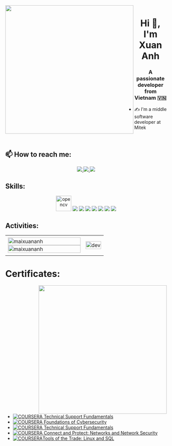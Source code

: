 <img align="left" width="400" src="https://github.githubassets.com/images/modules/profile/profile-first-repo.svg">
<h1 align="center">Hi 👋, I'm Xuan Anh</h1>
<p align="center">
  <h3 align="center">A passionate developer from Vietnam 🇻🇳 </h3>
</p>


- ✍ I'm a middle software developer at Mitek

<br />

## 📫 How to reach me:

<p align="center">
  <a href="https://www.linkedin.com/in/mai-anh-312300210/" target="_blank">
    <img src="https://img.icons8.com/fluent/48/000000/linkedin.png"/>
  </a>
  <a href="https://www.facebook.com/IT.Support.XA" alt="Facebook">
    <img src="https://img.icons8.com/fluent/48/000000/facebook-new.png" target="_blank" />
  </a> 
  <a href="https://github.com/maixuananh" alt="Github">
    <img src="https://img.icons8.com/fluent/48/000000/github.png"/>
  </a> 
</p>

## Skills:
<p align="center">
  <img src="https://www.vectorlogo.zone/logos/opencv/opencv-icon.svg" alt="opencv" width="48" height="48"/> 
  <img src="https://img.icons8.com/color/48/000000/microsoft-sql-server.png"/>
  <img src="https://img.icons8.com/color/48/000000/mysql-logo.png"/>
  <img src="https://img.icons8.com/color/48/000000/mongodb.png"/>
  <img src="https://img.icons8.com/color/48/000000/git.png"/>
  <img src="https://img.icons8.com/color/48/000000/github-2.png"/>
  <img src="https://img.icons8.com/color/48/000000/visual-studio-code-2019.png"/>
  <img src="https://img.icons8.com/color/48/null/visual-studio--v2.png"/>
</p>

## Activities:

<table style="width:100%;">
  <tr>
    <td>
      <img src="https://github-readme-stats.vercel.app/api/top-langs/?username=maixuananh&bg_color=FFFFFF00&text_color=179fa3&layout=compact&hide=CSS&langs_count=10&custom_title=Top%20ngôn%20ngữ%20được%20dùng" alt="maixuananh" width="100%"/>
      <img src="https://github-readme-stats.vercel.app/api?username=maixuananh&bg_color=FFFFFF00&text_color=179fa3&show_icons=true&count_private=true&include_all_commits=true&custom_title=Hoạt%20động%20trên%20Github" alt="maixuananh" width="100%"/>
    </td>
    <td>
      <p align="center"> 
        <img src="https://cdn.dribbble.com/users/1059583/screenshots/4171367/coding-freak.gif" alt="dev" width="100%"/>
      </p>
    </td>
  </tr>
</table>

# Certificates:

<img align="right" width="400" src="https://github.githubassets.com/images/modules/profile/profile-joined-github.svg">

- [![COURSERA](https://img.shields.io/badge/-COURSERA-green) Technical Support Fundamentals](https://www.coursera.org/account/accomplishments/verify/7236ZLYBE6XT)
- [![COURSERA](https://img.shields.io/badge/-COURSERA-green) Foundations of Cybersecurity](https://www.coursera.org/account/accomplishments/verify/JEEF3SXTDFP5)
- [![COURSERA](https://img.shields.io/badge/-COURSERA-green) Technical Support Fundamentals](https://www.coursera.org/account/accomplishments/verify/7236ZLYBE6XT)
- [![COURSERA](https://img.shields.io/badge/-COURSERA-green) Connect and Protect: Networks and Network Security](https://www.coursera.org/account/accomplishments/verify/3FJHS7J7XD7F)
- [![COURSERA](https://img.shields.io/badge/-COURSERA-green)Tools of the Trade: Linux and SQL](https://www.coursera.org/account/accomplishments/verify/XZEV6TW7GZHG)
